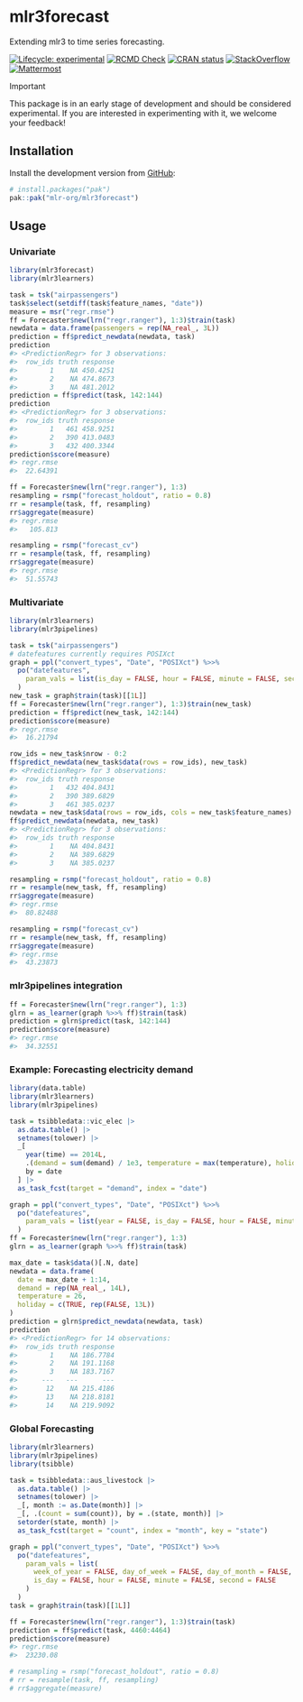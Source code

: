 
# mlr3forecast

Extending mlr3 to time series forecasting.

<!-- badges: start -->

[![Lifecycle:
experimental](https://img.shields.io/badge/lifecycle-experimental-orange.svg)](https://lifecycle.r-lib.org/articles/stages.html#experimental)
[![RCMD
Check](https://github.com/mlr-org/mlr3forecast/actions/workflows/rcmdcheck.yaml/badge.svg)](https://github.com/mlr-org/mlr3forecast/actions/workflows/rcmdcheck.yaml)
[![CRAN
status](https://www.r-pkg.org/badges/version/mlr3forecast)](https://CRAN.R-project.org/package=mlr3forecast)
[![StackOverflow](https://img.shields.io/badge/stackoverflow-mlr3-orange.svg)](https://stackoverflow.com/questions/tagged/mlr3)
[![Mattermost](https://img.shields.io/badge/chat-mattermost-orange.svg)](https://lmmisld-lmu-stats-slds.srv.mwn.de/mlr_invite/)
<!-- badges: end -->

> [!IMPORTANT]
> This package is in an early stage of development and should be considered experimental.
> If you are interested in experimenting with it, we welcome your feedback!

## Installation

Install the development version from [GitHub](https://github.com/):

``` r
# install.packages("pak")
pak::pak("mlr-org/mlr3forecast")
```

## Usage

### Univariate

``` r
library(mlr3forecast)
library(mlr3learners)

task = tsk("airpassengers")
task$select(setdiff(task$feature_names, "date"))
measure = msr("regr.rmse")
ff = Forecaster$new(lrn("regr.ranger"), 1:3)$train(task)
newdata = data.frame(passengers = rep(NA_real_, 3L))
prediction = ff$predict_newdata(newdata, task)
prediction
#> <PredictionRegr> for 3 observations:
#>  row_ids truth response
#>        1    NA 450.4251
#>        2    NA 474.8673
#>        3    NA 481.2012
prediction = ff$predict(task, 142:144)
prediction
#> <PredictionRegr> for 3 observations:
#>  row_ids truth response
#>        1   461 458.9251
#>        2   390 413.0483
#>        3   432 400.3344
prediction$score(measure)
#> regr.rmse 
#>  22.64391

ff = Forecaster$new(lrn("regr.ranger"), 1:3)
resampling = rsmp("forecast_holdout", ratio = 0.8)
rr = resample(task, ff, resampling)
rr$aggregate(measure)
#> regr.rmse 
#>   105.813

resampling = rsmp("forecast_cv")
rr = resample(task, ff, resampling)
rr$aggregate(measure)
#> regr.rmse 
#>  51.55743
```

### Multivariate

``` r
library(mlr3learners)
library(mlr3pipelines)

task = tsk("airpassengers")
# datefeatures currently requires POSIXct
graph = ppl("convert_types", "Date", "POSIXct") %>>%
  po("datefeatures",
    param_vals = list(is_day = FALSE, hour = FALSE, minute = FALSE, second = FALSE)
  )
new_task = graph$train(task)[[1L]]
ff = Forecaster$new(lrn("regr.ranger"), 1:3)$train(new_task)
prediction = ff$predict(new_task, 142:144)
prediction$score(measure)
#> regr.rmse 
#>  16.21794

row_ids = new_task$nrow - 0:2
ff$predict_newdata(new_task$data(rows = row_ids), new_task)
#> <PredictionRegr> for 3 observations:
#>  row_ids truth response
#>        1   432 404.8431
#>        2   390 389.6829
#>        3   461 385.0237
newdata = new_task$data(rows = row_ids, cols = new_task$feature_names)
ff$predict_newdata(newdata, new_task)
#> <PredictionRegr> for 3 observations:
#>  row_ids truth response
#>        1    NA 404.8431
#>        2    NA 389.6829
#>        3    NA 385.0237

resampling = rsmp("forecast_holdout", ratio = 0.8)
rr = resample(new_task, ff, resampling)
rr$aggregate(measure)
#> regr.rmse 
#>  80.82488

resampling = rsmp("forecast_cv")
rr = resample(new_task, ff, resampling)
rr$aggregate(measure)
#> regr.rmse 
#>  43.23873
```

### mlr3pipelines integration

``` r
ff = Forecaster$new(lrn("regr.ranger"), 1:3)
glrn = as_learner(graph %>>% ff)$train(task)
prediction = glrn$predict(task, 142:144)
prediction$score(measure)
#> regr.rmse 
#>  34.32551
```

### Example: Forecasting electricity demand

``` r
library(data.table)
library(mlr3learners)
library(mlr3pipelines)

task = tsibbledata::vic_elec |>
  as.data.table() |>
  setnames(tolower) |>
  _[
    year(time) == 2014L,
    .(demand = sum(demand) / 1e3, temperature = max(temperature), holiday = any(holiday)),
    by = date
  ] |>
  as_task_fcst(target = "demand", index = "date")

graph = ppl("convert_types", "Date", "POSIXct") %>>%
  po("datefeatures",
    param_vals = list(year = FALSE, is_day = FALSE, hour = FALSE, minute = FALSE, second = FALSE)
  )
ff = Forecaster$new(lrn("regr.ranger"), 1:3)
glrn = as_learner(graph %>>% ff)$train(task)

max_date = task$data()[.N, date]
newdata = data.frame(
  date = max_date + 1:14,
  demand = rep(NA_real_, 14L),
  temperature = 26,
  holiday = c(TRUE, rep(FALSE, 13L))
)
prediction = glrn$predict_newdata(newdata, task)
prediction
#> <PredictionRegr> for 14 observations:
#>  row_ids truth response
#>        1    NA 186.7784
#>        2    NA 191.1168
#>        3    NA 183.7167
#>      ---   ---      ---
#>       12    NA 215.4186
#>       13    NA 218.8181
#>       14    NA 219.9092
```

### Global Forecasting

``` r
library(mlr3learners)
library(mlr3pipelines)
library(tsibble)

task = tsibbledata::aus_livestock |>
  as.data.table() |>
  setnames(tolower) |>
  _[, month := as.Date(month)] |>
  _[, .(count = sum(count)), by = .(state, month)] |>
  setorder(state, month) |>
  as_task_fcst(target = "count", index = "month", key = "state")

graph = ppl("convert_types", "Date", "POSIXct") %>>%
  po("datefeatures",
    param_vals = list(
      week_of_year = FALSE, day_of_week = FALSE, day_of_month = FALSE, day_of_year = FALSE,
      is_day = FALSE, hour = FALSE, minute = FALSE, second = FALSE
    )
  )
task = graph$train(task)[[1L]]

ff = Forecaster$new(lrn("regr.ranger"), 1:3)$train(task)
prediction = ff$predict(task, 4460:4464)
prediction$score(measure)
#> regr.rmse 
#>  23230.08

# resampling = rsmp("forecast_holdout", ratio = 0.8)
# rr = resample(task, ff, resampling)
# rr$aggregate(measure)
```
